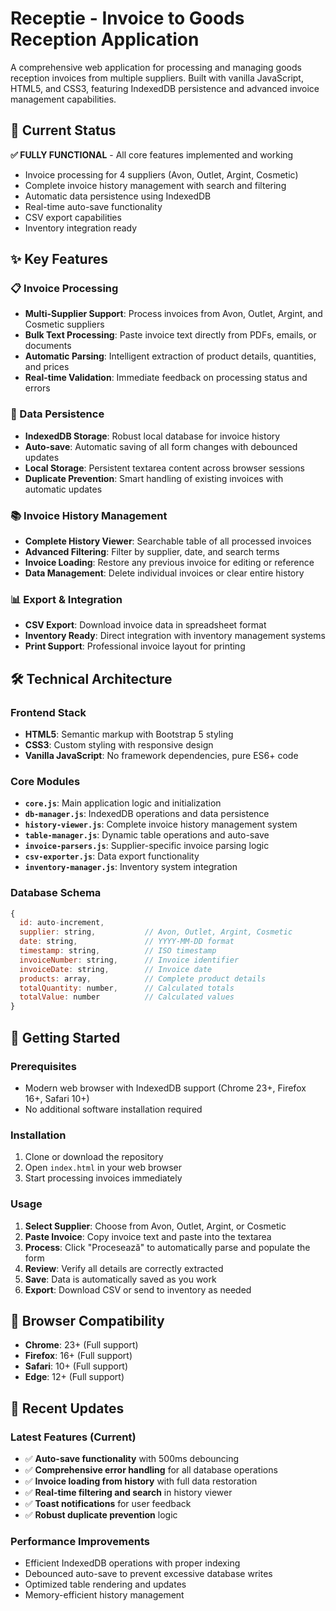 # Receptie - Invoice to Goods Reception Application

A comprehensive web application for processing and managing goods reception invoices from multiple suppliers. Built with vanilla JavaScript, HTML5, and CSS3, featuring IndexedDB persistence and advanced invoice management capabilities.

## 🚀 Current Status

**✅ FULLY FUNCTIONAL** - All core features implemented and working
- Invoice processing for 4 suppliers (Avon, Outlet, Argint, Cosmetic)
- Complete invoice history management with search and filtering
- Automatic data persistence using IndexedDB
- Real-time auto-save functionality
- CSV export capabilities
- Inventory integration ready

## ✨ Key Features

### 📋 Invoice Processing
- **Multi-Supplier Support**: Process invoices from Avon, Outlet, Argint, and Cosmetic suppliers
- **Bulk Text Processing**: Paste invoice text directly from PDFs, emails, or documents
- **Automatic Parsing**: Intelligent extraction of product details, quantities, and prices
- **Real-time Validation**: Immediate feedback on processing status and errors

### 💾 Data Persistence
- **IndexedDB Storage**: Robust local database for invoice history
- **Auto-save**: Automatic saving of all form changes with debounced updates
- **Local Storage**: Persistent textarea content across browser sessions
- **Duplicate Prevention**: Smart handling of existing invoices with automatic updates

### 📚 Invoice History Management
- **Complete History Viewer**: Searchable table of all processed invoices
- **Advanced Filtering**: Filter by supplier, date, and search terms
- **Invoice Loading**: Restore any previous invoice for editing or reference
- **Data Management**: Delete individual invoices or clear entire history

### 📊 Export & Integration
- **CSV Export**: Download invoice data in spreadsheet format
- **Inventory Ready**: Direct integration with inventory management systems
- **Print Support**: Professional invoice layout for printing

## 🛠️ Technical Architecture

### Frontend Stack
- **HTML5**: Semantic markup with Bootstrap 5 styling
- **CSS3**: Custom styling with responsive design
- **Vanilla JavaScript**: No framework dependencies, pure ES6+ code

### Core Modules
- **`core.js`**: Main application logic and initialization
- **`db-manager.js`**: IndexedDB operations and data persistence
- **`history-viewer.js`**: Complete invoice history management system
- **`table-manager.js`**: Dynamic table operations and auto-save
- **`invoice-parsers.js`**: Supplier-specific invoice parsing logic
- **`csv-exporter.js`**: Data export functionality
- **`inventory-manager.js`**: Inventory system integration

### Database Schema
```javascript
{
  id: auto-increment,
  supplier: string,           // Avon, Outlet, Argint, Cosmetic
  date: string,               // YYYY-MM-DD format
  timestamp: string,          // ISO timestamp
  invoiceNumber: string,      // Invoice identifier
  invoiceDate: string,        // Invoice date
  products: array,            // Complete product details
  totalQuantity: number,      // Calculated totals
  totalValue: number          // Calculated values
}
```

## 🚀 Getting Started

### Prerequisites
- Modern web browser with IndexedDB support (Chrome 23+, Firefox 16+, Safari 10+)
- No additional software installation required

### Installation
1. Clone or download the repository
2. Open `index.html` in your web browser
3. Start processing invoices immediately

### Usage
1. **Select Supplier**: Choose from Avon, Outlet, Argint, or Cosmetic
2. **Paste Invoice**: Copy invoice text and paste into the textarea
3. **Process**: Click "Procesează" to automatically parse and populate the form
4. **Review**: Verify all details are correctly extracted
5. **Save**: Data is automatically saved as you work
6. **Export**: Download CSV or send to inventory as needed

## 📱 Browser Compatibility

- **Chrome**: 23+ (Full support)
- **Firefox**: 16+ (Full support)
- **Safari**: 10+ (Full support)
- **Edge**: 12+ (Full support)

## 🔧 Recent Updates

### Latest Features (Current)
- ✅ **Auto-save functionality** with 500ms debouncing
- ✅ **Comprehensive error handling** for all database operations
- ✅ **Invoice loading from history** with full data restoration
- ✅ **Real-time filtering and search** in history viewer
- ✅ **Toast notifications** for user feedback
- ✅ **Robust duplicate prevention** logic

### Performance Improvements
- Efficient IndexedDB operations with proper indexing
- Debounced auto-save to prevent excessive database writes
- Optimized table rendering and updates
- Memory-efficient history management

